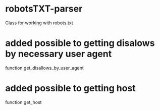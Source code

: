 # robotsTXT-parser

Class for working with robots.txt

# added possible to getting disalows by necessary user agent

function get_disallows_by_user_agent

# added possible to getting host

function get_host
